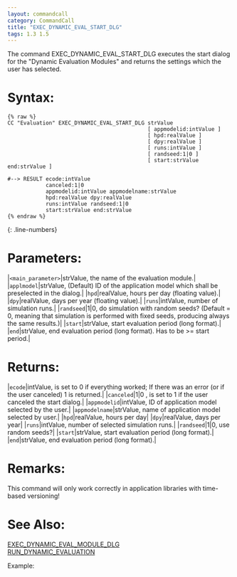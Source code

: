 ```yaml
---
layout: commandcall
category: CommandCall
title: "EXEC_DYNAMIC_EVAL_START_DLG"
tags: 1.3 1.5
---
```


The command EXEC_DYNAMIC_EVAL_START_DLG executes the start dialog for the "Dynamic Evaluation Modules" and returns the settings which the user has selected.

# Syntax:

```adoscript
{% raw %}
CC "Evaluation" EXEC_DYNAMIC_EVAL_START_DLG strValue
											[ appmodelid:intValue ]
											[ hpd:realValue ]
											[ dpy:realValue ]
											[ runs:intValue ]
											[ randseed:1|0 ]
											[ start:strValue end:strValue ]

#--> RESULT ecode:intValue 
			canceled:1|0 
			appmodelid:intValue appmodelname:strValue 
			hpd:realValue dpy:realValue 
			runs:intValue randseed:1|0 
			start:strValue end:strValue			
{% endraw %}
```
{: .line-numbers}

# Parameters:  

|`<main_parameter>`|strValue, the name of the evaluation module.|
|`applmodel`|strValue, (Default) ID of the application model which shall be preselected in the dialog.|
|`hpd`|realValue, hours per day (floating value).|
|`dpy`|realValue, days per year (floating value).|
|`runs`|intValue, number of simulation runs.|
|`randseed`|1|0, do simulation with random seeds? (Default = 0, meaning that simulation is performed with fixed seeds, producing always the same results.)|
|`start`|strValue, start evaluation period (long format).|
|`end`|strValue, end evaluation period (long format). Has to be &gt;= start period.|

# Returns:  

|`ecode`|intValue, is set to 0 if everything worked; If there was an error (or if the user canceled) 1 is returned.|
|`canceled`|1|0 , is set to 1 if the user canceled the start dialog.|
|`appmodelid`|intValue, ID of application model selected by the user.|
|`appmodelname`|strValue, name of application model selected by user.|
|`hpd`|realValue, hours per day|
|`dpy`|realValue, days per year|
|`runs`|intValue, number of selected simulation runs.|
|`randseed`|1|0, use random seeds?|
|`start`|strValue, start evaluation period (long format).|
|`end`|strValue, end evaluation period (long format).|

# Remarks:

This command will only work correctly in application libraries with time-based versioning!

# See Also:  

[EXEC_DYNAMIC_EVAL_MODULE_DLG](exec_dynamic_eval_module_dlg.html "EXEC_DYNAMIC_EVAL_MODULE_DLG")  
[RUN_DYNAMIC_EVALUATION](run_dynamic_evaluation.html "RUN_DYNAMIC_EVALUATION")  


Example:

